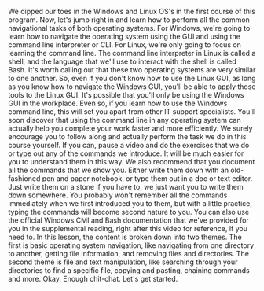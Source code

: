 We dipped our toes in the Windows and Linux OS's in the first course of this program. Now, let's jump right in and learn how to perform all the common navigational tasks of both operating systems. For Windows, we're going to learn how to navigate the operating system using the GUI and using the command line interpreter or CLI. For Linux, we're only going to focus on learning the command line. The command line interpreter in Linux is called a shell, and the language that we'll use to interact with the shell is called Bash. It's worth calling out that these two operating systems are very similar to one another. So, even if you don't know how to use the Linux GUI, as long as you know how to navigate the Windows GUI, you'll be able to apply those tools to the Linux GUI. It's possible that you'll only be using the Windows GUl in the workplace. Even so, if you learn how to use the Windows command line, this will set you apart from other IT support specialists. You'll soon discover that using the command line in any operating system can actually help you complete your work faster and more efficiently. We surely encourage you to follow along and actually perform the task we do in this course yourself. If you can, pause a video and do the exercises that we do or type out any of the commands we introduce. It will be much easier for you to understand them in this way. We also recommend that you document all the commands that we show you. Either write them down with an old-fashioned pen and paper notebook, or type them out in a doc or text editor. Just write them on a stone if you have to, we just want you to write them down somewhere. You probably won't remember all the commands immediately when we first introduced you to them, but with a little practice, typing the commands will become second nature to you. You can also use the official Windows CMI and Bash documentation that we've provided for you in the supplemental reading, right after this video for reference, if you need to. In this lesson, the content is broken down into two themes. The first is basic operating system navigation, like navigating from one directory to another, getting file information, and removing files and directories. The second theme is file and text manipulation, like searching through your directories to find a specific file, copying and pasting, chaining commands and more. Okay. Enough chit-chat. Let's get started.
